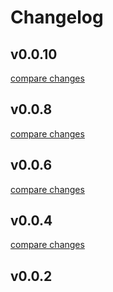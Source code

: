 # Changelog

## v0.0.10

[compare changes](https://github.com/monikagorkhiya/svelte-lib-app/compare/v0.0.8...v0.0.10)

## v0.0.8

[compare changes](https://github.com/monikagorkhiya/svelte-lib-app/compare/v0.0.6...v0.0.8)

## v0.0.6

[compare changes](https://github.com/monikagorkhiya/svelte-lib-app/compare/v0.0.4...v0.0.6)

## v0.0.4

[compare changes](https://github.com/monikagorkhiya/svelte-lib-app/compare/v0.0.2...v0.0.4)

## v0.0.2
